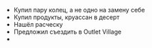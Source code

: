 - Купил пару колец, а не одно на замену себе
- Купил продукты, круассан в десерт
- Нашёл расческу
- Предложил съездить в Outlet Village
- 